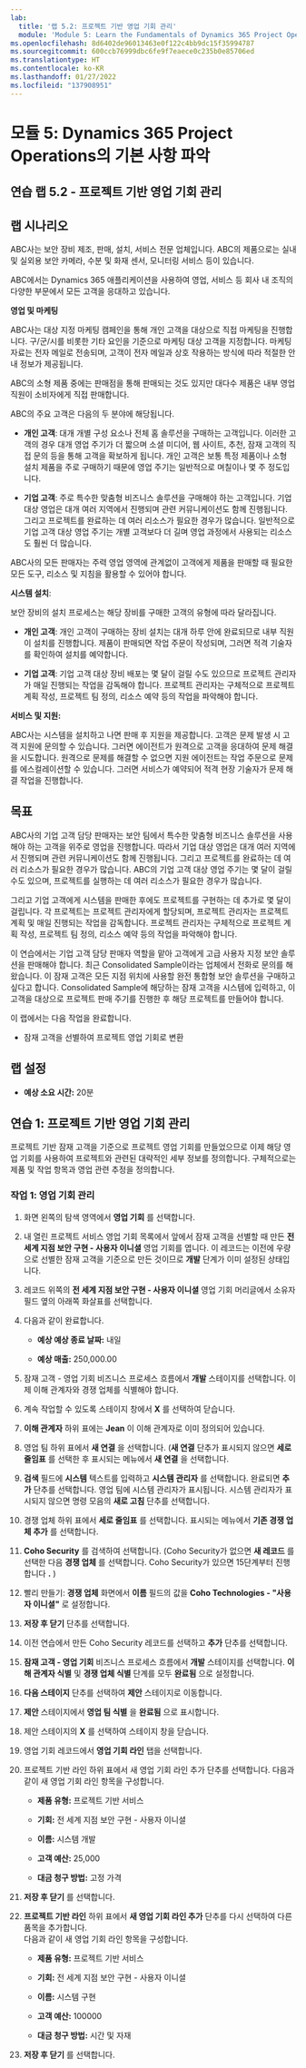 ```yaml
---
lab:
  title: '랩 5.2: 프로젝트 기반 영업 기회 관리'
  module: 'Module 5: Learn the Fundamentals of Dynamics 365 Project Operations'
ms.openlocfilehash: 8d6402de96013463e0f122c4bb9dc15f35994787
ms.sourcegitcommit: 600ccb76999dbc6fe9f7eaece0c235b0e85706ed
ms.translationtype: HT
ms.contentlocale: ko-KR
ms.lasthandoff: 01/27/2022
ms.locfileid: "137908951"
---
```

<a name="module-5-learn-the-fundamentals-of-dynamics-365-project-operations"></a>모듈 5: Dynamics 365 Project Operations의 기본 사항 파악
========================

## <a name="practice-lab-52---manage-a-project-based-opportunity"></a>연습 랩 5.2 - 프로젝트 기반 영업 기회 관리

## <a name="lab-scenario"></a>랩 시나리오

ABC사는 보안 장비 제조, 판매, 설치, 서비스 전문 업체입니다. ABC의 제품으로는 실내 및 실외용 보안 카메라, 수분 및 화재 센서, 모니터링 서비스 등이 있습니다. 

ABC에서는 Dynamics 365 애플리케이션을 사용하여 영업, 서비스 등 회사 내 조직의 다양한 부문에서 모든 고객을 응대하고 있습니다. 

**영업 및 마케팅**

ABC사는 대상 지정 마케팅 캠페인을 통해 개인 고객을 대상으로 직접 마케팅을 진행합니다. 구/군/시를 비롯한 기타 요인을 기준으로 마케팅 대상 고객을 지정합니다. 마케팅 자료는 전자 메일로 전송되며, 고객이 전자 메일과 상호 작용하는 방식에 따라 적절한 안내 정보가 제공됩니다. 

ABC의 소형 제품 중에는 판매점을 통해 판매되는 것도 있지만 대다수 제품은 내부 영업 직원이 소비자에게 직접 판매합니다.

ABC의 주요 고객은 다음의 두 분야에 해당됩니다. 

- **개인 고객**: 대개 개별 구성 요소나 전체 홈 솔루션을 구매하는 고객입니다. 이러한 고객의 경우 대개 영업 주기가 더 짧으며 소셜 미디어, 웹 사이트, 추천, 잠재 고객의 직접 문의 등을 통해 고객을 확보하게 됩니다. 개인 고객은 보통 특정 제품이나 소형 설치 제품을 주로 구매하기 때문에 영업 주기는 일반적으로 며칠이나 몇 주 정도입니다. 

- **기업 고객**: 주로 특수한 맞춤형 비즈니스 솔루션을 구매해야 하는 고객입니다. 기업 대상 영업은 대개 여러 지역에서 진행되며 관련 커뮤니케이션도 함께 진행됩니다. 그리고 프로젝트를 완료하는 데 여러 리소스가 필요한 경우가 많습니다. 일반적으로 기업 고객 대상 영업 주기는 개별 고객보다 더 길며 영업 과정에서 사용되는 리소스도 훨씬 더 많습니다. 

ABC사의 모든 판매자는 주력 영업 영역에 관계없이 고객에게 제품을 판매할 때 필요한 모든 도구, 리소스 및 지침을 활용할 수 있어야 합니다.  

**시스템 설치**:

보안 장비의 설치 프로세스는 해당 장비를 구매한 고객의 유형에 따라 달라집니다. 

- **개인 고객**: 개인 고객이 구매하는 장비 설치는 대개 하루 안에 완료되므로 내부 직원이 설치를 진행합니다. 제품이 판매되면 작업 주문이 작성되며, 그러면 적격 기술자를 확인하여 설치를 예약합니다. 

- **기업 고객**: 기업 고객 대상 장비 배포는 몇 달이 걸릴 수도 있으므로 프로젝트 관리자가 매일 진행되는 작업을 감독해야 합니다. 프로젝트 관리자는 구체적으로 프로젝트 계획 작성, 프로젝트 팀 정의, 리소스 예약 등의 작업을 파악해야 합니다. 

**서비스 및 지원:**

ABC사는 시스템을 설치하고 나면 판매 후 지원을 제공합니다. 고객은 문제 발생 시 고객 지원에 문의할 수 있습니다. 그러면 에이전트가 원격으로 고객을 응대하여 문제 해결을 시도합니다. 원격으로 문제를 해결할 수 없으면 지원 에이전트는 작업 주문으로 문제를 에스컬레이션할 수 있습니다. 그러면 서비스가 예약되어 적격 현장 기술자가 문제 해결 작업을 진행합니다. 
## <a name="objectives"></a>목표

ABC사의 기업 고객 담당 판매자는 보안 팀에서 특수한 맞춤형 비즈니스 솔루션을 사용해야 하는 고객을 위주로 영업을 진행합니다. 따라서 기업 대상 영업은 대개 여러 지역에서 진행되며 관련 커뮤니케이션도 함께 진행됩니다. 그리고 프로젝트를 완료하는 데 여러 리소스가 필요한 경우가 많습니다. ABC의 기업 고객 대상 영업 주기는 몇 달이 걸릴 수도 있으며, 프로젝트를 실행하는 데 여러 리소스가 필요한 경우가 많습니다. 

그리고 기업 고객에게 시스템을 판매한 후에도 프로젝트를 구현하는 데 추가로 몇 달이 걸립니다. 각 프로젝트는 프로젝트 관리자에게 할당되며, 프로젝트 관리자는 프로젝트 계획 및 매일 진행되는 작업을 감독합니다. 프로젝트 관리자는 구체적으로 프로젝트 계획 작성, 프로젝트 팀 정의, 리소스 예약 등의 작업을 파악해야 합니다. 

이 연습에서는 기업 고객 담당 판매자 역할을 맡아 고객에게 고급 사용자 지정 보안 솔루션을 판매해야 합니다. 최근 Consolidated Sample이라는 업체에서 전화로 문의를 해 왔습니다. 이 잠재 고객은 모든 지점 위치에 사용할 완전 통합형 보안 솔루션을 구매하고 싶다고 합니다. Consolidated Sample에 해당하는 잠재 고객을 시스템에 입력하고, 이 고객을 대상으로 프로젝트 판매 주기를 진행한 후 해당 프로젝트를 만들어야 합니다. 

이 랩에서는 다음 작업을 완료합니다.

- 잠재 고객을 선별하여 프로젝트 영업 기회로 변환

## <a name="lab-setup"></a>랩 설정

  - **예상 소요 시간:** 20분
  
## <a name="exercise-1-manage-a-project-based-opportunity"></a>연습 1: 프로젝트 기반 영업 기회 관리 

프로젝트 기반 잠재 고객을 기준으로 프로젝트 영업 기회를 만들었으므로 이제 해당 영업 기회를 사용하여 프로젝트와 관련된 대략적인 세부 정보를 정의합니다. 구체적으로는 제품 및 작업 항목과 영업 관련 추정을 정의합니다. 

### <a name="task-1-manage-a-sales-opportunity"></a>작업 1: 영업 기회 관리 

1. 화면 왼쪽의 탐색 영역에서 **영업 기회** 를 선택합니다. 

2. 내 열린 프로젝트 서비스 영업 기회 목록에서 앞에서 잠재 고객을 선별할 때 만든 **전 세계 지점 보안 구현 - 사용자 이니셜** 영업 기회를 엽니다. 이 레코드는 이전에 우량으로 선별한 잠재 고객을 기준으로 만든 것이므로 **개발** 단계가 이미 설정된 상태입니다.  

3. 레코드 위쪽의 **전 세계 지점 보안 구현 - 사용자 이니셜** 영업 기회 머리글에서 소유자 필드 옆의 아래쪽 화살표를 선택합니다. 

4. 다음과 같이 완료합니다.

    - **예상 예상 종료 날짜:** 내일

    - **예상 매출:** 250,000.00

5. 잠재 고객 - 영업 기회 비즈니스 프로세스 흐름에서 **개발** 스테이지를 선택합니다. 이제 이해 관계자와 경쟁 업체를 식별해야 합니다.

6. 계속 작업할 수 있도록 스테이지 창에서 **X** 를 선택하여 닫습니다. 

7. **이해 관계자** 하위 표에는 **Jean** 이 이해 관계자로 이미 정의되어 있습니다. 

8. 영업 팀 하위 표에서 **새 연결** 을 선택합니다. (**새 연결** 단추가 표시되지 않으면 **세로 줄임표** 를 선택한 후 표시되는 메뉴에서 **새 연결** 을 선택합니다. 

9. **검색** 필드에 **시스템** 텍스트를 입력하고 **시스템 관리자** 를 선택합니다. 완료되면 **추가** 단추를 선택합니다. 영업 팀에 시스템 관리자가 표시됩니다. 시스템 관리자가 표시되지 않으면 명령 모음의 **새로 고침** 단추를 선택합니다. 

10. 경쟁 업체 하위 표에서 **세로 줄임표** 를 선택합니다. 표시되는 메뉴에서 **기존 경쟁 업체 추가** 를 선택합니다. 

11. **Coho Security** 를 검색하여 선택합니다. (Coho Security가 없으면 **새 레코드** 를 선택한 다음 **경쟁 업체** 를 선택합니다. Coho Security가 있으면 15단계부터 진행합니다 **.** )  

12. 빨리 만들기: **경쟁 업체** 화면에서 **이름** 필드의 값을 **Coho Technologies - "사용자 이니셜"** 로 설정합니다.

13. **저장 후 닫기** 단추를 선택합니다.

14. 이전 연습에서 만든 Coho Security 레코드를 선택하고 **추가** 단추를 선택합니다. 

15. **잠재 고객 - 영업 기회** 비즈니스 프로세스 흐름에서 **개발** 스테이지를 선택합니다. **이해 관계자 식별** 및 **경쟁 업체 식별** 단계를 모두 **완료됨** 으로 설정합니다. 

16. **다음 스테이지** 단추를 선택하여 **제안** 스테이지로 이동합니다.

17. **제안** 스테이지에서 **영업 팀 식별** 을 **완료됨** 으로 표시합니다.

18. 제안 스테이지의 **X** 를 선택하여 스테이지 창을 닫습니다. 

19. 영업 기회 레코드에서 **영업 기회 라인** 탭을 선택합니다.

20. 프로젝트 기반 라인 하위 표에서 새 영업 기회 라인 추가 단추를 선택합니다. 다음과 같이 새 영업 기회 라인 항목을 구성합니다.

    - **제품 유형:** 프로젝트 기반 서비스

    - **기회:** 전 세계 지점 보안 구현 - 사용자 이니셜

    - **이름:** 시스템 개발

    - **고객 예산:** 25,000

    - **대금 청구 방법:** 고정 가격

21. **저장 후 닫기** 를 선택합니다.

22. **프로젝트 기반 라인** 하위 표에서 **새 영업 기회 라인 추가** 단추를 다시 선택하여 다른 품목을 추가합니다.   
‎다음과 같이 새 영업 기회 라인 항목을 구성합니다.

    - **제품 유형:** 프로젝트 기반 서비스

    - **기회:** 전 세계 지점 보안 구현 - 사용자 이니셜

    - **이름:** 시스템 구현 

    - **고객 예산:** 100000 

    - **대금 청구 방법:** 시간 및 자재

23. **저장 후 닫기** 를 선택합니다.
